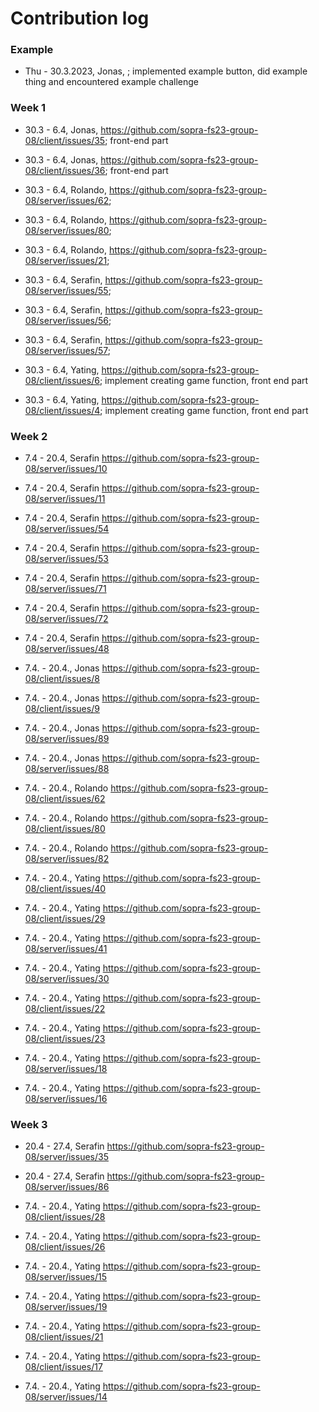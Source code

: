 # Contribution log

### Example
* Thu - 30.3.2023, Jonas, <issue link>; implemented example button, did example thing and encountered example challenge
    
### Week 1
* 30.3 - 6.4, Jonas, https://github.com/sopra-fs23-group-08/client/issues/35; front-end part
* 30.3 - 6.4, Jonas, https://github.com/sopra-fs23-group-08/client/issues/36; front-end part

* 30.3 - 6.4, Rolando, https://github.com/sopra-fs23-group-08/server/issues/62;
* 30.3 - 6.4, Rolando, https://github.com/sopra-fs23-group-08/server/issues/80;
* 30.3 - 6.4, Rolando, https://github.com/sopra-fs23-group-08/server/issues/21;

    
* 30.3 - 6.4, Serafin, https://github.com/sopra-fs23-group-08/server/issues/55;
* 30.3 - 6.4, Serafin, https://github.com/sopra-fs23-group-08/server/issues/56;
* 30.3 - 6.4, Serafin, https://github.com/sopra-fs23-group-08/server/issues/57;

* 30.3 - 6.4, Yating, https://github.com/sopra-fs23-group-08/client/issues/6; implement creating game function, front end part
* 30.3 - 6.4, Yating, https://github.com/sopra-fs23-group-08/client/issues/4; implement creating game function, front end part
    
### Week 2
* 7.4 - 20.4, Serafin https://github.com/sopra-fs23-group-08/server/issues/10
* 7.4 - 20.4, Serafin https://github.com/sopra-fs23-group-08/server/issues/11
* 7.4 - 20.4, Serafin https://github.com/sopra-fs23-group-08/server/issues/54
* 7.4 - 20.4, Serafin https://github.com/sopra-fs23-group-08/server/issues/53
* 7.4 - 20.4, Serafin https://github.com/sopra-fs23-group-08/server/issues/71
* 7.4 - 20.4, Serafin https://github.com/sopra-fs23-group-08/server/issues/72
* 7.4 - 20.4, Serafin https://github.com/sopra-fs23-group-08/server/issues/48
    
* 7.4. - 20.4., Jonas https://github.com/sopra-fs23-group-08/client/issues/8
* 7.4. - 20.4., Jonas https://github.com/sopra-fs23-group-08/client/issues/9
* 7.4. - 20.4., Jonas https://github.com/sopra-fs23-group-08/server/issues/89
* 7.4. - 20.4., Jonas https://github.com/sopra-fs23-group-08/server/issues/88

* 7.4. - 20.4., Rolando https://github.com/sopra-fs23-group-08/client/issues/62
* 7.4. - 20.4., Rolando https://github.com/sopra-fs23-group-08/client/issues/80
* 7.4. - 20.4., Rolando https://github.com/sopra-fs23-group-08/server/issues/82
    
    
* 7.4. - 20.4., Yating https://github.com/sopra-fs23-group-08/client/issues/40
* 7.4. - 20.4., Yating https://github.com/sopra-fs23-group-08/client/issues/29
* 7.4. - 20.4., Yating https://github.com/sopra-fs23-group-08/server/issues/41
* 7.4. - 20.4., Yating https://github.com/sopra-fs23-group-08/server/issues/30
* 7.4. - 20.4., Yating https://github.com/sopra-fs23-group-08/client/issues/22
* 7.4. - 20.4., Yating https://github.com/sopra-fs23-group-08/client/issues/23
* 7.4. - 20.4., Yating https://github.com/sopra-fs23-group-08/server/issues/18
* 7.4. - 20.4., Yating https://github.com/sopra-fs23-group-08/server/issues/16
    
### Week 3
* 20.4 - 27.4, Serafin https://github.com/sopra-fs23-group-08/server/issues/35
* 20.4 - 27.4, Serafin https://github.com/sopra-fs23-group-08/server/issues/86

* 7.4. - 20.4., Yating https://github.com/sopra-fs23-group-08/client/issues/28
* 7.4. - 20.4., Yating https://github.com/sopra-fs23-group-08/client/issues/26
* 7.4. - 20.4., Yating https://github.com/sopra-fs23-group-08/server/issues/15
* 7.4. - 20.4., Yating https://github.com/sopra-fs23-group-08/server/issues/19
* 7.4. - 20.4., Yating https://github.com/sopra-fs23-group-08/client/issues/21
* 7.4. - 20.4., Yating https://github.com/sopra-fs23-group-08/client/issues/17
* 7.4. - 20.4., Yating https://github.com/sopra-fs23-group-08/server/issues/14
